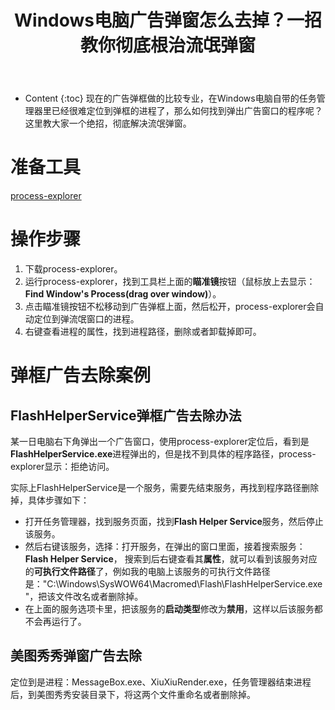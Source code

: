 ﻿---
layout:		post
category:	"soft"
title:		"Windows电脑广告弹窗怎么去掉？一招教你彻底根治流氓弹窗"
tags:		[]
---
- Content
{:toc}
​	现在的广告弹框做的比较专业，在Windows电脑自带的任务管理器里已经很难定位到弹框的进程了，那么如何找到弹出广告窗口的程序呢？这里教大家一个绝招，彻底解决流氓弹窗。



# 准备工具

[process-explorer](https://docs.microsoft.com/en-us/sysinternals/downloads/process-explorer)



# 操作步骤

1. 下载process-explorer。
2. 运行process-explorer，找到工具栏上面的**瞄准镜**按钮（鼠标放上去显示：**Find Window's Process(drag over window)**）。
3. 点击瞄准镜按钮不松移动到广告弹框上面，然后松开，process-explorer会自动定位到弹流氓窗口的进程。
4. 右键查看进程的属性，找到进程路径，删除或者卸载掉即可。



# 弹框广告去除案例

## FlashHelperService弹框广告去除办法

某一日电脑右下角弹出一个广告窗口，使用process-explorer定位后，看到是**FlashHelperService.exe**进程弹出的，但是找不到具体的程序路径，process-explorer显示：拒绝访问。



实际上FlashHelperService是一个服务，需要先结束服务，再找到程序路径删除掉，具体步骤如下：

- 打开任务管理器，找到服务页面，找到**Flash Helper Service**服务，然后停止该服务。
- 然后右键该服务，选择：打开服务，在弹出的窗口里面，接着搜索服务：**Flash Helper Service**， 搜索到后右键查看其**属性**，就可以看到该服务对应的**可执行文件路径**了，例如我的电脑上该服务的可执行文件路径是："C:\Windows\SysWOW64\Macromed\Flash\FlashHelperService.exe"，把该文件改名或者删除掉。
- 在上面的服务选项卡里，把该服务的**启动类型**修改为**禁用**，这样以后该服务都不会再运行了。



## 美图秀秀弹窗广告去除

定位到是进程：MessageBox.exe、XiuXiuRender.exe，任务管理器结束进程后，到美图秀秀安装目录下，将这两个文件重命名或者删除掉。



